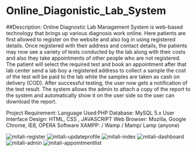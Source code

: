 # Online_Diagonistic_Lab_System
 
##Description:
Online Diagnostic Lab Management System is web-based technology that brings up various diagnosis work online. Here patients are first allowed to register on the website and also log in using registered details. Once registered with their address and contact details, the patients may now see a variety of tests conducted by the lab along with their costs and also they take appointments of other people who are not registered. The patient will select the required test and book an appointment after that lab center send a lab boy a registered address to collect a sample the cost of the test will be paid to the lab while the samples are taken as cash on delivery (COD). After successful testing, the user now gets a notification of the test result. The system allows the admin to attach a copy of the report to the system and automatically show it on the user side so the user can download the report.

Project Requirement:
Language Used:PHP
Database:	MySQL 5.x
User Interface Design:	HTML, CSS , JAVASCRIPT
Web Browser:	Mozilla, Google Chrome, IE8, OPERA
Software	XAMPP: / Wamp / Mamp/ Lamp (anyone)

![mitali-register](https://user-images.githubusercontent.com/54711455/227446392-d11a8139-af16-40ff-bd7a-267a27cc8ef8.jpg)
![mitali-updateprofile](https://user-images.githubusercontent.com/54711455/227446490-c97dea6e-3d74-4d9a-9af3-963bdf9f5459.jpg)
![mitali-index](https://user-images.githubusercontent.com/54711455/227446524-e23b2ae6-a1aa-41f6-aa40-8feb6fb28e1a.jpg)
![mitali-dashboard](https://user-images.githubusercontent.com/54711455/227446540-9b9b1a70-e0f8-4d16-b8cc-dfc6dbc7684c.jpg)
![mitali-admin](https://user-images.githubusercontent.com/54711455/227446568-3235c586-6599-48b7-a9ae-fa882a0e0c7b.jpg)
![mitali-appointmentlist](https://user-images.githubusercontent.com/54711455/227446605-ca9f1c7a-74e6-450b-8f39-00105c4c10d3.jpg)
